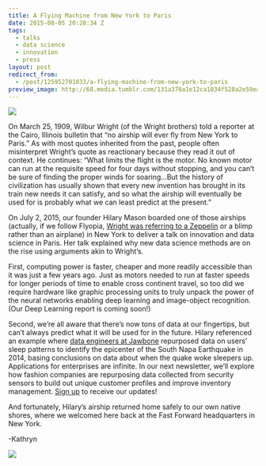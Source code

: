 ```yaml
---
title: A Flying Machine from New York to Paris
date: 2015-08-05 20:28:34 Z
tags:
  - talks
  - data science
  - innovation
  - press
layout: post
redirect_from:
  - /post/125952701033/a-flying-machine-from-new-york-to-paris
preview_image: http://68.media.tumblr.com/131a376a1e12ca1034f528a2e59eaba8/tumblr_inline_nsml4hM1dM1ta78fg_540.jpg
---
```


![](http://68.media.tumblr.com/131a376a1e12ca1034f528a2e59eaba8/tumblr_inline_nsml4hM1dM1ta78fg_540.jpg)

<p>On March 25, 1909, Wilbur Wright (of the Wright brothers) told a reporter at the Cairo, Illinois bulletin that “no airship will ever fly from New York to Paris.” As with most quotes inherited from the past, people often misinterpret Wright’s quote as reactionary because they read it out of context. He continues: “What limits the flight is the motor. No known motor can run at the requisite speed for four days without stopping, and you can’t be sure of finding the proper winds for soaring&hellip;But the history of civilization has usually shown that every new invention has brought in its train new needs it can satisfy, and so what the airship will eventually be used for is probably what we can least predict at the present.” </p><p>On July 2, 2015, our founder Hilary Mason boarded one of those airships (actually, if we follow Flyopia, <a href="http://flyopia.com/wilbur-wright-misquoted/">Wright was referring to a Zeppelin</a> or a blimp rather than an airplane) in New York to deliver a talk on innovation and data science in Paris. Her talk explained why new data science methods are on the rise using arguments akin to Wright’s. </p><p>First, computing power is faster, cheaper and more readily accessible than it was just a few years ago. Just as motors needed to run at faster speeds for longer periods of time to enable cross continent travel, so too did we require hardware like graphic processing units to truly unpack the power of the neural networks enabling deep learning and image-object recognition. (Our Deep Learning report is coming soon!)</p><p>Second, we’re all aware that there’s now tons of data at our fingertips, but can’t always predict what it will be used for in the future. Hilary referenced an example where <a href="https://jawbone.com/blog/napa-earthquake-effect-on-sleep/">data engineers at Jawbone</a> repurposed data on users’ sleep patterns to identify the epicenter of the South Napa Earthquake in 2014, basing conclusions on data about when the quake woke sleepers up. Applications for enterprises are infinite. In our next newsletter, we’ll explore how fashion companies are repurposing data collected from security sensors to build out unique customer profiles and improve inventory management. <a href="http://eepurl.com/Zsi15">Sign up</a> to receive our updates!</p><p>And fortunately, Hilary’s airship returned home safely to our own native shores, where we welcomed here back at the Fast Forward headquarters in New York.</p><p>-Kathryn</p>

![](http://68.media.tumblr.com/91dd0133a61acf4a32cad1c96ba4d524/tumblr_inline_nsmm667rFQ1ta78fg_540.jpg)
